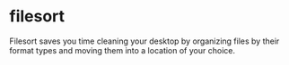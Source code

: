 # filesort

Filesort saves you time cleaning your desktop by organizing files by their format types and moving them into a location of your choice. 
